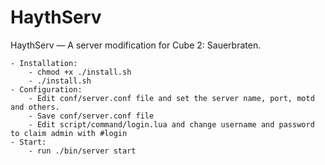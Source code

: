 HaythServ
========
HaythServ — A server modification for Cube 2: Sauerbraten.

	- Installation:
		- chmod +x ./install.sh
		- ./install.sh
	- Configuration:
		- Edit conf/server.conf file and set the server name, port, motd and others.
		- Save conf/server.conf file
		- Edit script/command/login.lua and change username and password to claim admin with #login
	- Start:
		- run ./bin/server start
